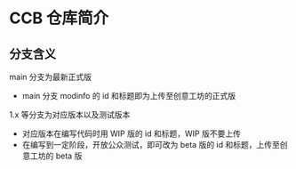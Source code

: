 # CCB 仓库简介

## 分支含义

main 分支为最新正式版

- main 分支 modinfo 的 id 和标题即为上传至创意工坊的正式版

1.x 等分支为对应版本以及测试版本

- 对应版本在编写代码时用 WIP 版的 id 和标题，WIP 版不要上传
- 在编写到一定阶段，开放公众测试，即可改为 beta 版的 id 和标题，上传至创意工坊的 beta 版
  

